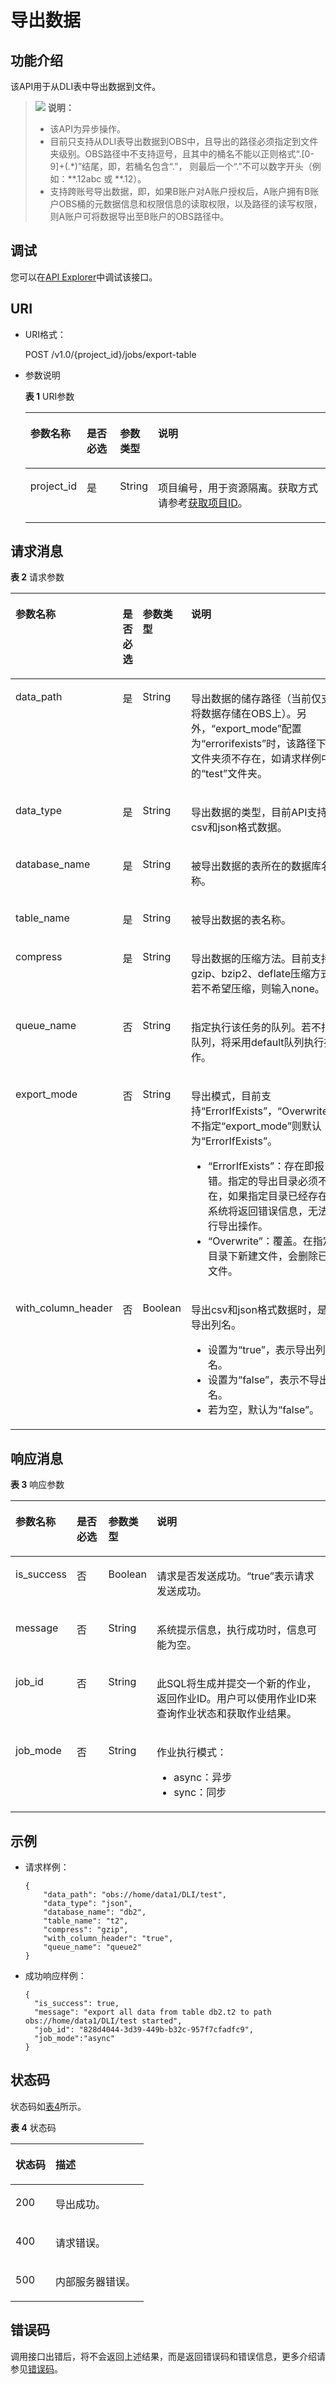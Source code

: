 # 导出数据<a name="dli_02_0020"></a>

## 功能介绍<a name="sb67304a47b354ffc809482c7a0845718"></a>

该API用于从DLI表中导出数据到文件。

>![](public_sys-resources/icon-note.gif) **说明：** 
>-   该API为异步操作。
>-   目前只支持从DLI表导出数据到OBS中，且导出的路径必须指定到文件夹级别。OBS路径中不支持逗号，且其中的桶名不能以正则格式“.\[0-9\]+\(.\*\)”结尾，即，若桶名包含“.”， 则最后一个“.”不可以数字开头（例如：\*\*.12abc 或 \*\*.12）。
>-   支持跨账号导出数据，即，如果B账户对A账户授权后，A账户拥有B账户OBS桶的元数据信息和权限信息的读取权限，以及路径的读写权限，则A账户可将数据导出至B账户的OBS路径中。

## 调试<a name="section556523314214"></a>

您可以在[API Explorer](https://apiexplorer.developer.huaweicloud.com/apiexplorer/doc?product=DLI&api=ExportData)中调试该接口。

## URI<a name="sa4d69312f79f4a5b836719d93318af1c"></a>

-   URI格式：

    POST /v1.0/\{project\_id\}/jobs/export-table

-   参数说明

    **表 1**  URI参数

    <a name="zh-cn_topic_0069077803_table60779388"></a>
    <table><thead align="left"><tr id="zh-cn_topic_0069077803_row61411666"><th class="cellrowborder" valign="top" width="13.94%" id="mcps1.2.5.1.1"><p id="a420a62a594f9410eaea229ffc8037a61"><a name="a420a62a594f9410eaea229ffc8037a61"></a><a name="a420a62a594f9410eaea229ffc8037a61"></a>参数名称</p>
    </th>
    <th class="cellrowborder" valign="top" width="11.52%" id="mcps1.2.5.1.2"><p id="zh-cn_topic_0069077803_p873025824211"><a name="zh-cn_topic_0069077803_p873025824211"></a><a name="zh-cn_topic_0069077803_p873025824211"></a>是否必选</p>
    </th>
    <th class="cellrowborder" valign="top" width="12.16%" id="mcps1.2.5.1.3"><p id="p1737362585514"><a name="p1737362585514"></a><a name="p1737362585514"></a>参数类型</p>
    </th>
    <th class="cellrowborder" valign="top" width="62.38%" id="mcps1.2.5.1.4"><p id="a692d3cd97b464aed90ba6d841900a4a5"><a name="a692d3cd97b464aed90ba6d841900a4a5"></a><a name="a692d3cd97b464aed90ba6d841900a4a5"></a>说明</p>
    </th>
    </tr>
    </thead>
    <tbody><tr id="row1365512315409"><td class="cellrowborder" valign="top" width="13.94%" headers="mcps1.2.5.1.1 "><p id="p5368193219405"><a name="p5368193219405"></a><a name="p5368193219405"></a>project_id</p>
    </td>
    <td class="cellrowborder" valign="top" width="11.52%" headers="mcps1.2.5.1.2 "><p id="p1536910329404"><a name="p1536910329404"></a><a name="p1536910329404"></a>是</p>
    </td>
    <td class="cellrowborder" valign="top" width="12.16%" headers="mcps1.2.5.1.3 "><p id="p63731225165518"><a name="p63731225165518"></a><a name="p63731225165518"></a>String</p>
    </td>
    <td class="cellrowborder" valign="top" width="62.38%" headers="mcps1.2.5.1.4 "><p id="p1310472724012"><a name="p1310472724012"></a><a name="p1310472724012"></a>项目编号，用于资源隔离。获取方式请参考<a href="获取项目ID.md">获取项目ID</a>。</p>
    </td>
    </tr>
    </tbody>
    </table>


## 请求消息<a name="s24d4e3f42c6c47e681cc542af937acc6"></a>

**表 2**  请求参数

<a name="zh-cn_topic_0069077808_table26328706"></a>
<table><thead align="left"><tr id="zh-cn_topic_0069077808_row57295118"><th class="cellrowborder" valign="top" width="20.369999999999997%" id="mcps1.2.5.1.1"><p id="af142b65d95e244a68e18f707f85b7bac"><a name="af142b65d95e244a68e18f707f85b7bac"></a><a name="af142b65d95e244a68e18f707f85b7bac"></a>参数名称</p>
</th>
<th class="cellrowborder" valign="top" width="10.24%" id="mcps1.2.5.1.2"><p id="zh-cn_topic_0069077808_p162710378287"><a name="zh-cn_topic_0069077808_p162710378287"></a><a name="zh-cn_topic_0069077808_p162710378287"></a>是否必选</p>
</th>
<th class="cellrowborder" valign="top" width="10.35%" id="mcps1.2.5.1.3"><p id="zh-cn_topic_0069077808_p662743762817"><a name="zh-cn_topic_0069077808_p662743762817"></a><a name="zh-cn_topic_0069077808_p662743762817"></a>参数类型</p>
</th>
<th class="cellrowborder" valign="top" width="59.040000000000006%" id="mcps1.2.5.1.4"><p id="a2423f03f6554404e8da662fac3596b98"><a name="a2423f03f6554404e8da662fac3596b98"></a><a name="a2423f03f6554404e8da662fac3596b98"></a>说明</p>
</th>
</tr>
</thead>
<tbody><tr id="zh-cn_topic_0069077808_row376941"><td class="cellrowborder" valign="top" width="20.369999999999997%" headers="mcps1.2.5.1.1 "><p id="zh-cn_topic_0069077808_p30532294"><a name="zh-cn_topic_0069077808_p30532294"></a><a name="zh-cn_topic_0069077808_p30532294"></a>data_path</p>
</td>
<td class="cellrowborder" valign="top" width="10.24%" headers="mcps1.2.5.1.2 "><p id="zh-cn_topic_0069077808_p57196755"><a name="zh-cn_topic_0069077808_p57196755"></a><a name="zh-cn_topic_0069077808_p57196755"></a>是</p>
</td>
<td class="cellrowborder" valign="top" width="10.35%" headers="mcps1.2.5.1.3 "><p id="zh-cn_topic_0069077808_p2425597"><a name="zh-cn_topic_0069077808_p2425597"></a><a name="zh-cn_topic_0069077808_p2425597"></a>String</p>
</td>
<td class="cellrowborder" valign="top" width="59.040000000000006%" headers="mcps1.2.5.1.4 "><p id="zh-cn_topic_0069077808_p62255659"><a name="zh-cn_topic_0069077808_p62255659"></a><a name="zh-cn_topic_0069077808_p62255659"></a>导出数据的储存路径（当前仅支持将数据存储在OBS上）。另外，<span class="parmname" id="parmname12342619144833"><a name="parmname12342619144833"></a><a name="parmname12342619144833"></a>“export_mode”</span>配置为<span class="parmvalue" id="parmvalue36520546144837"><a name="parmvalue36520546144837"></a><a name="parmvalue36520546144837"></a>“errorifexists”</span>时，该路径下的文件夹须不存在，如请求样例中的“test”文件夹。</p>
</td>
</tr>
<tr id="zh-cn_topic_0069077808_row23430023"><td class="cellrowborder" valign="top" width="20.369999999999997%" headers="mcps1.2.5.1.1 "><p id="zh-cn_topic_0069077808_p18783735"><a name="zh-cn_topic_0069077808_p18783735"></a><a name="zh-cn_topic_0069077808_p18783735"></a>data_type</p>
</td>
<td class="cellrowborder" valign="top" width="10.24%" headers="mcps1.2.5.1.2 "><p id="zh-cn_topic_0069077808_p45087584"><a name="zh-cn_topic_0069077808_p45087584"></a><a name="zh-cn_topic_0069077808_p45087584"></a>是</p>
</td>
<td class="cellrowborder" valign="top" width="10.35%" headers="mcps1.2.5.1.3 "><p id="zh-cn_topic_0069077808_p28215657"><a name="zh-cn_topic_0069077808_p28215657"></a><a name="zh-cn_topic_0069077808_p28215657"></a>String</p>
</td>
<td class="cellrowborder" valign="top" width="59.040000000000006%" headers="mcps1.2.5.1.4 "><p id="zh-cn_topic_0069077808_p26893063013"><a name="zh-cn_topic_0069077808_p26893063013"></a><a name="zh-cn_topic_0069077808_p26893063013"></a>导出数据的类型，目前API支持csv和json格式数据。</p>
</td>
</tr>
<tr id="zh-cn_topic_0069077808_row33901581"><td class="cellrowborder" valign="top" width="20.369999999999997%" headers="mcps1.2.5.1.1 "><p id="zh-cn_topic_0069077808_p61673566"><a name="zh-cn_topic_0069077808_p61673566"></a><a name="zh-cn_topic_0069077808_p61673566"></a>database_name</p>
</td>
<td class="cellrowborder" valign="top" width="10.24%" headers="mcps1.2.5.1.2 "><p id="zh-cn_topic_0069077808_p29502988"><a name="zh-cn_topic_0069077808_p29502988"></a><a name="zh-cn_topic_0069077808_p29502988"></a>是</p>
</td>
<td class="cellrowborder" valign="top" width="10.35%" headers="mcps1.2.5.1.3 "><p id="zh-cn_topic_0069077808_p40931838"><a name="zh-cn_topic_0069077808_p40931838"></a><a name="zh-cn_topic_0069077808_p40931838"></a>String</p>
</td>
<td class="cellrowborder" valign="top" width="59.040000000000006%" headers="mcps1.2.5.1.4 "><p id="zh-cn_topic_0069077808_p27144605"><a name="zh-cn_topic_0069077808_p27144605"></a><a name="zh-cn_topic_0069077808_p27144605"></a>被导出数据的表所在的数据库名称。</p>
</td>
</tr>
<tr id="zh-cn_topic_0069077808_row42974856"><td class="cellrowborder" valign="top" width="20.369999999999997%" headers="mcps1.2.5.1.1 "><p id="zh-cn_topic_0069077808_p58411349"><a name="zh-cn_topic_0069077808_p58411349"></a><a name="zh-cn_topic_0069077808_p58411349"></a>table_name</p>
</td>
<td class="cellrowborder" valign="top" width="10.24%" headers="mcps1.2.5.1.2 "><p id="zh-cn_topic_0069077808_p33698818"><a name="zh-cn_topic_0069077808_p33698818"></a><a name="zh-cn_topic_0069077808_p33698818"></a>是</p>
</td>
<td class="cellrowborder" valign="top" width="10.35%" headers="mcps1.2.5.1.3 "><p id="zh-cn_topic_0069077808_p45249719"><a name="zh-cn_topic_0069077808_p45249719"></a><a name="zh-cn_topic_0069077808_p45249719"></a>String</p>
</td>
<td class="cellrowborder" valign="top" width="59.040000000000006%" headers="mcps1.2.5.1.4 "><p id="zh-cn_topic_0069077808_p41348637"><a name="zh-cn_topic_0069077808_p41348637"></a><a name="zh-cn_topic_0069077808_p41348637"></a>被导出数据的表名称。</p>
</td>
</tr>
<tr id="zh-cn_topic_0069077808_row817002"><td class="cellrowborder" valign="top" width="20.369999999999997%" headers="mcps1.2.5.1.1 "><p id="zh-cn_topic_0069077808_p66177211"><a name="zh-cn_topic_0069077808_p66177211"></a><a name="zh-cn_topic_0069077808_p66177211"></a>compress</p>
</td>
<td class="cellrowborder" valign="top" width="10.24%" headers="mcps1.2.5.1.2 "><p id="zh-cn_topic_0069077808_p58753876"><a name="zh-cn_topic_0069077808_p58753876"></a><a name="zh-cn_topic_0069077808_p58753876"></a>是</p>
</td>
<td class="cellrowborder" valign="top" width="10.35%" headers="mcps1.2.5.1.3 "><p id="zh-cn_topic_0069077808_p61443550"><a name="zh-cn_topic_0069077808_p61443550"></a><a name="zh-cn_topic_0069077808_p61443550"></a>String</p>
</td>
<td class="cellrowborder" valign="top" width="59.040000000000006%" headers="mcps1.2.5.1.4 "><p id="zh-cn_topic_0069077808_p10871681"><a name="zh-cn_topic_0069077808_p10871681"></a><a name="zh-cn_topic_0069077808_p10871681"></a>导出数据的压缩方法。目前支持gzip、bzip2、deflate压缩方式；若不希望压缩，则输入none。</p>
</td>
</tr>
<tr id="row73491924565"><td class="cellrowborder" valign="top" width="20.369999999999997%" headers="mcps1.2.5.1.1 "><p id="p8997725823"><a name="p8997725823"></a><a name="p8997725823"></a>queue_name</p>
</td>
<td class="cellrowborder" valign="top" width="10.24%" headers="mcps1.2.5.1.2 "><p id="p1399719251626"><a name="p1399719251626"></a><a name="p1399719251626"></a>否</p>
</td>
<td class="cellrowborder" valign="top" width="10.35%" headers="mcps1.2.5.1.3 "><p id="p999752510211"><a name="p999752510211"></a><a name="p999752510211"></a>String</p>
</td>
<td class="cellrowborder" valign="top" width="59.040000000000006%" headers="mcps1.2.5.1.4 "><p id="p799712251428"><a name="p799712251428"></a><a name="p799712251428"></a>指定执行该任务的队列。若不指定队列，将采用default队列执行操作。</p>
</td>
</tr>
<tr id="row5155205384819"><td class="cellrowborder" valign="top" width="20.369999999999997%" headers="mcps1.2.5.1.1 "><p id="p715620530481"><a name="p715620530481"></a><a name="p715620530481"></a>export_mode</p>
</td>
<td class="cellrowborder" valign="top" width="10.24%" headers="mcps1.2.5.1.2 "><p id="p1115645311487"><a name="p1115645311487"></a><a name="p1115645311487"></a>否</p>
</td>
<td class="cellrowborder" valign="top" width="10.35%" headers="mcps1.2.5.1.3 "><p id="p181572532482"><a name="p181572532482"></a><a name="p181572532482"></a>String</p>
</td>
<td class="cellrowborder" valign="top" width="59.040000000000006%" headers="mcps1.2.5.1.4 "><p id="p1715719535481"><a name="p1715719535481"></a><a name="p1715719535481"></a>导出模式，目前支持<span class="parmvalue" id="parmvalue55491769113750"><a name="parmvalue55491769113750"></a><a name="parmvalue55491769113750"></a>“ErrorIfExists”</span>，<span class="parmvalue" id="parmvalue12815081113834"><a name="parmvalue12815081113834"></a><a name="parmvalue12815081113834"></a>“Overwrite”</span>，不指定<span class="parmname" id="parmname43117902113839"><a name="parmname43117902113839"></a><a name="parmname43117902113839"></a>“export_mode”</span>则默认为<span class="parmvalue" id="parmvalue39325935113845"><a name="parmvalue39325935113845"></a><a name="parmvalue39325935113845"></a>“ErrorIfExists”</span>。</p>
<a name="ul163654410320"></a><a name="ul163654410320"></a><ul id="ul163654410320"><li><span class="parmvalue" id="parmvalue1936134415329"><a name="parmvalue1936134415329"></a><a name="parmvalue1936134415329"></a>“ErrorIfExists”</span>：存在即报错。指定的导出目录必须不存在，如果指定目录已经存在，系统将返回错误信息，无法执行导出操作。</li><li><span class="parmvalue" id="parmvalue23634463215"><a name="parmvalue23634463215"></a><a name="parmvalue23634463215"></a>“Overwrite”</span>：覆盖。在指定目录下新建文件，会删除已有文件。</li></ul>
</td>
</tr>
<tr id="row18237181318266"><td class="cellrowborder" valign="top" width="20.369999999999997%" headers="mcps1.2.5.1.1 "><p id="p7237131352610"><a name="p7237131352610"></a><a name="p7237131352610"></a>with_column_header</p>
</td>
<td class="cellrowborder" valign="top" width="10.24%" headers="mcps1.2.5.1.2 "><p id="p323711312614"><a name="p323711312614"></a><a name="p323711312614"></a>否</p>
</td>
<td class="cellrowborder" valign="top" width="10.35%" headers="mcps1.2.5.1.3 "><p id="p1623810130266"><a name="p1623810130266"></a><a name="p1623810130266"></a>Boolean</p>
</td>
<td class="cellrowborder" valign="top" width="59.040000000000006%" headers="mcps1.2.5.1.4 "><p id="p32941783315"><a name="p32941783315"></a><a name="p32941783315"></a>导出csv和json格式数据时，是否导出列名。</p>
<a name="ul4802193783212"></a><a name="ul4802193783212"></a><ul id="ul4802193783212"><li>设置为“true”，表示导出列名。</li><li>设置为“false”，表示不导出列名。</li><li>若为空，默认为“false”。</li></ul>
</td>
</tr>
</tbody>
</table>

## 响应消息<a name="s861bab18ab934688abceac6a4c0fd62b"></a>

**表 3**  响应参数

<a name="zh-cn_topic_0069077808_table53719563"></a>
<table><thead align="left"><tr id="zh-cn_topic_0069077808_row154560"><th class="cellrowborder" valign="top" width="13.62%" id="mcps1.2.5.1.1"><p id="a690099d998ea4779b6af2b6de79202a8"><a name="a690099d998ea4779b6af2b6de79202a8"></a><a name="a690099d998ea4779b6af2b6de79202a8"></a>参数名称</p>
</th>
<th class="cellrowborder" valign="top" width="11.06%" id="mcps1.2.5.1.2"><p id="p14634309242"><a name="p14634309242"></a><a name="p14634309242"></a>是否必选</p>
</th>
<th class="cellrowborder" valign="top" width="10.6%" id="mcps1.2.5.1.3"><p id="a945d69e2f03f40e2bfb9f63fb44d53c7"><a name="a945d69e2f03f40e2bfb9f63fb44d53c7"></a><a name="a945d69e2f03f40e2bfb9f63fb44d53c7"></a>参数类型</p>
</th>
<th class="cellrowborder" valign="top" width="64.72%" id="mcps1.2.5.1.4"><p id="a2d0bdd5087fc4ac7ba27495b31a68ac7"><a name="a2d0bdd5087fc4ac7ba27495b31a68ac7"></a><a name="a2d0bdd5087fc4ac7ba27495b31a68ac7"></a>说明</p>
</th>
</tr>
</thead>
<tbody><tr id="zh-cn_topic_0069077808_row10990581"><td class="cellrowborder" valign="top" width="13.62%" headers="mcps1.2.5.1.1 "><p id="zh-cn_topic_0069077808_p17821838"><a name="zh-cn_topic_0069077808_p17821838"></a><a name="zh-cn_topic_0069077808_p17821838"></a>is_success</p>
</td>
<td class="cellrowborder" valign="top" width="11.06%" headers="mcps1.2.5.1.2 "><p id="p10634908241"><a name="p10634908241"></a><a name="p10634908241"></a>否</p>
</td>
<td class="cellrowborder" valign="top" width="10.6%" headers="mcps1.2.5.1.3 "><p id="zh-cn_topic_0069077808_p25438145"><a name="zh-cn_topic_0069077808_p25438145"></a><a name="zh-cn_topic_0069077808_p25438145"></a>Boolean</p>
</td>
<td class="cellrowborder" valign="top" width="64.72%" headers="mcps1.2.5.1.4 "><p id="zh-cn_topic_0069077808_p47223851"><a name="zh-cn_topic_0069077808_p47223851"></a><a name="zh-cn_topic_0069077808_p47223851"></a>请求是否发送成功。<span class="parmvalue" id="parmvalue155670021642"><a name="parmvalue155670021642"></a><a name="parmvalue155670021642"></a>“true”</span>表示请求发送成功。</p>
</td>
</tr>
<tr id="zh-cn_topic_0069077808_row22361481"><td class="cellrowborder" valign="top" width="13.62%" headers="mcps1.2.5.1.1 "><p id="zh-cn_topic_0069077808_p66449547"><a name="zh-cn_topic_0069077808_p66449547"></a><a name="zh-cn_topic_0069077808_p66449547"></a>message</p>
</td>
<td class="cellrowborder" valign="top" width="11.06%" headers="mcps1.2.5.1.2 "><p id="p176341082412"><a name="p176341082412"></a><a name="p176341082412"></a>否</p>
</td>
<td class="cellrowborder" valign="top" width="10.6%" headers="mcps1.2.5.1.3 "><p id="zh-cn_topic_0069077808_p36302461"><a name="zh-cn_topic_0069077808_p36302461"></a><a name="zh-cn_topic_0069077808_p36302461"></a>String</p>
</td>
<td class="cellrowborder" valign="top" width="64.72%" headers="mcps1.2.5.1.4 "><p id="a4fa277540d3e42e48cec2027a36ca6bc"><a name="a4fa277540d3e42e48cec2027a36ca6bc"></a><a name="a4fa277540d3e42e48cec2027a36ca6bc"></a>系统提示信息，执行成功时，信息可能为空。</p>
</td>
</tr>
<tr id="row16505615192"><td class="cellrowborder" valign="top" width="13.62%" headers="mcps1.2.5.1.1 "><p id="p109041979196"><a name="p109041979196"></a><a name="p109041979196"></a>job_id</p>
</td>
<td class="cellrowborder" valign="top" width="11.06%" headers="mcps1.2.5.1.2 "><p id="p86346014240"><a name="p86346014240"></a><a name="p86346014240"></a>否</p>
</td>
<td class="cellrowborder" valign="top" width="10.6%" headers="mcps1.2.5.1.3 "><p id="p16905575195"><a name="p16905575195"></a><a name="p16905575195"></a>String</p>
</td>
<td class="cellrowborder" valign="top" width="64.72%" headers="mcps1.2.5.1.4 "><p id="p1990520751919"><a name="p1990520751919"></a><a name="p1990520751919"></a>此SQL将生成并提交一个新的作业，返回作业ID。用户可以使用作业ID来查询作业状态和获取作业结果。</p>
</td>
</tr>
<tr id="row59713588019"><td class="cellrowborder" valign="top" width="13.62%" headers="mcps1.2.5.1.1 "><p id="p1392518885913"><a name="p1392518885913"></a><a name="p1392518885913"></a>job_mode</p>
</td>
<td class="cellrowborder" valign="top" width="11.06%" headers="mcps1.2.5.1.2 "><p id="p39261845911"><a name="p39261845911"></a><a name="p39261845911"></a>否</p>
</td>
<td class="cellrowborder" valign="top" width="10.6%" headers="mcps1.2.5.1.3 "><p id="p892648195914"><a name="p892648195914"></a><a name="p892648195914"></a>String</p>
</td>
<td class="cellrowborder" valign="top" width="64.72%" headers="mcps1.2.5.1.4 "><p id="p4229105292420"><a name="p4229105292420"></a><a name="p4229105292420"></a>作业执行模式：</p>
<a name="ul194411241202517"></a><a name="ul194411241202517"></a><ul id="ul194411241202517"><li>async：异步</li><li>sync：同步</li></ul>
</td>
</tr>
</tbody>
</table>

## 示例<a name="section1401097517413"></a>

-   请求样例：

    ```
    {
        "data_path": "obs://home/data1/DLI/test",
        "data_type": "json",
        "database_name": "db2",
        "table_name": "t2",
        "compress": "gzip",
        "with_column_header": "true",
        "queue_name": "queue2"
    }
    ```

-   成功响应样例：

    ```
    {
      "is_success": true,
      "message": "export all data from table db2.t2 to path obs://home/data1/DLI/test started",
      "job_id": "828d4044-3d39-449b-b32c-957f7cfadfc9",
      "job_mode":"async"
    }
    ```


## 状态码<a name="sf39cfd445ad24e9e82754fcb0027179d"></a>

状态码如[表4](#tb12870f1c5f24b27abd55ca24264af36)所示。

**表 4**  状态码

<a name="tb12870f1c5f24b27abd55ca24264af36"></a>
<table><thead align="left"><tr id="r8d54231f95b14c01a5e55e95f3b2e838"><th class="cellrowborder" valign="top" width="30%" id="mcps1.2.3.1.1"><p id="ab49d21f312644072a331f43e92baf853"><a name="ab49d21f312644072a331f43e92baf853"></a><a name="ab49d21f312644072a331f43e92baf853"></a>状态码</p>
</th>
<th class="cellrowborder" valign="top" width="70%" id="mcps1.2.3.1.2"><p id="aea1d3bd107bb4c499da79a88832d256c"><a name="aea1d3bd107bb4c499da79a88832d256c"></a><a name="aea1d3bd107bb4c499da79a88832d256c"></a>描述</p>
</th>
</tr>
</thead>
<tbody><tr id="r211ad4eb571d4d938e5579998723174e"><td class="cellrowborder" valign="top" width="30%" headers="mcps1.2.3.1.1 "><p id="a3153e07b3a9749adba92599fe6628fbf"><a name="a3153e07b3a9749adba92599fe6628fbf"></a><a name="a3153e07b3a9749adba92599fe6628fbf"></a>200</p>
</td>
<td class="cellrowborder" valign="top" width="70%" headers="mcps1.2.3.1.2 "><p id="p104431642124811"><a name="p104431642124811"></a><a name="p104431642124811"></a>导出成功。</p>
</td>
</tr>
<tr id="row44937531727"><td class="cellrowborder" valign="top" width="30%" headers="mcps1.2.3.1.1 "><p id="p184941532219"><a name="p184941532219"></a><a name="p184941532219"></a>400</p>
</td>
<td class="cellrowborder" valign="top" width="70%" headers="mcps1.2.3.1.2 "><p id="p2049413539219"><a name="p2049413539219"></a><a name="p2049413539219"></a>请求错误。</p>
</td>
</tr>
<tr id="row65331212142411"><td class="cellrowborder" valign="top" width="30%" headers="mcps1.2.3.1.1 "><p id="p5537171216249"><a name="p5537171216249"></a><a name="p5537171216249"></a>500</p>
</td>
<td class="cellrowborder" valign="top" width="70%" headers="mcps1.2.3.1.2 "><p id="p953813124249"><a name="p953813124249"></a><a name="p953813124249"></a>内部服务器错误。</p>
</td>
</tr>
</tbody>
</table>

## 错误码<a name="section13596141025715"></a>

调用接口出错后，将不会返回上述结果，而是返回错误码和错误信息，更多介绍请参见[错误码](错误码.md)。

